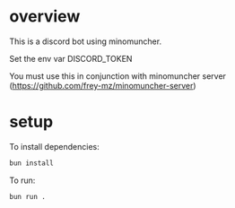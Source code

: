 # overview

This is a discord bot using minomuncher.

Set the env var DISCORD_TOKEN

You must use this in conjunction with minomuncher server (https://github.com/frey-mz/minomuncher-server)

# setup
To install dependencies:

```bash
bun install
```

To run:

```bash
bun run .
```